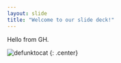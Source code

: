 ```yaml
---
layout: slide
title: "Welcome to our slide deck!"
---
```


Hello from GH.

![defunktocat](https://octodex.github.com/images/defunktocat.png)
{: .center}
